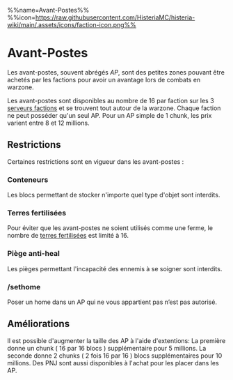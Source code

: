 %%name=Avant-Postes%%
%%icon=https://raw.githubusercontent.com/HisteriaMC/histeria-wiki/main/.assets/icons/faction-icon.png%%

# Avant-Postes

Les avant-postes, souvent abrégés *AP*, sont des petites zones pouvant être achetés par les factions pour avoir un avantage lors de combats en warzone.

Les avant-postes sont disponibles au nombre de 16 par faction sur les 3 [serveurs factions](https://histeria.fr/wiki/mondes/faction-servers) et se trouvent tout autour de la warzone. Chaque faction ne peut posséder qu'un seul AP.
Pour un AP simple de 1 chunk, les prix varient entre 8 et 12 millions.

## Restrictions

Certaines restrictions sont en vigueur dans les avant-postes :

### Conteneurs
Les blocs permettant de stocker n'importe quel type d'objet sont interdits.

### Terres fertilisées
Pour éviter que les avant-postes ne soient utilisés comme une ferme, le nombre de [terres fertilisées](https://histeria.fr/wiki/blocs/fertilized-dirt) est limité à 16.

### Piège anti-heal
Les pièges permettant l'incapacité des ennemis à se soigner sont interdits.
 
### /sethome
Poser un home dans un AP qui ne vous appartient pas n’est pas autorisé.


## Améliorations

Il est possible d'augmenter la taille des AP à l'aide d'extentions: La première donne un chunk ( 16 par 16 blocs ) supplémentaire pour 5 millions. La seconde donne 2 chunks ( 2 fois 16 par 16 ) blocs supplémentaires pour 10 millions.
Des PNJ sont aussi disponibles à l'achat pour les placer dans les AP.
